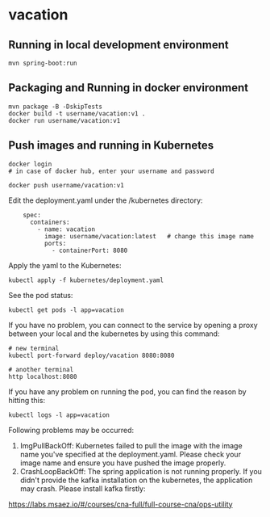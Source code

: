 # vacation

## Running in local development environment

```
mvn spring-boot:run
```

## Packaging and Running in docker environment

```
mvn package -B -DskipTests
docker build -t username/vacation:v1 .
docker run username/vacation:v1
```

## Push images and running in Kubernetes

```
docker login 
# in case of docker hub, enter your username and password

docker push username/vacation:v1
```

Edit the deployment.yaml under the /kubernetes directory:
```
    spec:
      containers:
        - name: vacation
          image: username/vacation:latest   # change this image name
          ports:
            - containerPort: 8080

```

Apply the yaml to the Kubernetes:
```
kubectl apply -f kubernetes/deployment.yaml
```

See the pod status:
```
kubectl get pods -l app=vacation
```

If you have no problem, you can connect to the service by opening a proxy between your local and the kubernetes by using this command:
```
# new terminal
kubectl port-forward deploy/vacation 8080:8080

# another terminal
http localhost:8080
```

If you have any problem on running the pod, you can find the reason by hitting this:
```
kubectl logs -l app=vacation
```

Following problems may be occurred:

1. ImgPullBackOff:  Kubernetes failed to pull the image with the image name you've specified at the deployment.yaml. Please check your image name and ensure you have pushed the image properly.
1. CrashLoopBackOff: The spring application is not running properly. If you didn't provide the kafka installation on the kubernetes, the application may crash. Please install kafka firstly:

https://labs.msaez.io/#/courses/cna-full/full-course-cna/ops-utility

